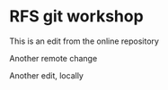 # RFS git workshop

This is an edit from the online repository

Another remote change

Another edit, locally

